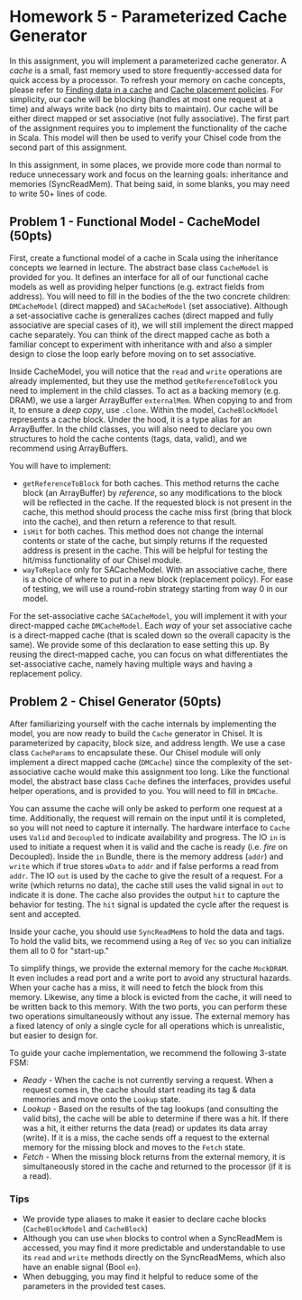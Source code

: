 Homework 5 - Parameterized Cache Generator
=======================
In this assignment, you will implement a parameterized cache generator. A _cache_ is a small, fast memory used to store frequently-accessed data for quick access by a processor. To refresh your memory on cache concepts, please refer to [Finding data in a cache](https://inst.eecs.berkeley.edu/~cs61c/resources/caches.pdf) and [Cache placement policies](https://en.wikipedia.org/wiki/Cache_placement_policies). For simplicity, our cache will be blocking (handles at most one request at a time) and always write back (no dirty bits to maintain). Our cache will be either direct mapped or set associative (not fully associative). The first part of the assignment requires you to implement the functionality of the cache in Scala. This model will then be used to verify your Chisel code from the second part of this assignment. 

In this assignment, in some places, we provide more code than normal to reduce unnecessary work and focus on the learning goals: inheritance and memories (SyncReadMem). That being said, in some blanks, you may need to write 50+ lines of code.


## Problem 1 - Functional Model - CacheModel (50pts)

First, create a functional model of a cache in Scala using the inheritance concepts we learned in lecture. The abstract base class `CacheModel` is provided for you. It defines an interface for all of our functional cache models as well as providing helper functions (e.g. extract fields from address). You will need to fill in the bodies of the the two concrete children: `DMCacheModel` (direct mapped) and `SACacheModel` (set associative). Although a set-associative cache is generalizes caches (direct mapped and fully associative are special cases of it), we will still implement the direct mapped cache separately. You can think of the direct mapped cache as both a familiar concept to experiment with inheritance with and also a simpler design to close the loop early before moving on to set associative.

Inside CacheModel, you will notice that the `read` and `write` operations are already implemented, but they use the method `getReferenceToBlock` you need to implement in the child classes. To act as a backing memory (e.g. DRAM), we use a larger ArrayBuffer `externalMem`. When copying to and from it, to ensure a _deep copy_, use `.clone`. Within the model, `CacheBlockModel` represents a cache block. Under the hood, it is a type alias for an ArrayBuffer. In the child classes, you will also need to declare you own structures to hold the cache contents (tags, data, valid), and we recommend using ArrayBuffers.

You will have to implement:
* `getReferenceToBlock` for both caches. This method returns the cache block (an ArrayBuffer) by _reference_, so any modifications to the block will be reflected in the cache. If the requested block is not present in the cache, this method should process the cache miss first (bring that block into the cache), and then return a reference to that result.
* `isHit` for both caches. This method does not change the internal contents or state of the cache, but simply returns if the requested address is present in the cache. This will be helpful for testing the hit/miss functionality of our Chisel module.
* `wayToReplace` only for SACacheModel. With an associative cache, there is a choice of where to put in a new block (replacement policy). For ease of testing, we will use a round-robin strategy starting from way 0 in our model.

For the set-associative cache `SACacheModel`, you will implement it with your direct-mapped cache `DMCacheModel`. Each _way_ of your set associative cache is a direct-mapped cache (that is scaled down so the overall capacity is the same). We provide some of this declaration to ease setting this up. By reusing the direct-mapped cache, you can focus on what differentiates the set-associative cache, namely having multiple ways and having a replacement policy.



## Problem 2 - Chisel Generator (50pts)

After familiarizing yourself with the cache internals by implementing the model, you are now ready to build the `Cache` generator in Chisel. It is parameterized by capacity, block size, and address length. We use a case class `CacheParams` to encapsulate these. Our Chisel module will only implement a direct mapped cache (`DMCache`) since the complexity of the set-associative cache would make this assignment too long. Like the functional model, the abstract base class `Cache` defines the interfaces, provides useful helper operations, and is provided to you. You will need to fill in `DMCache`.

You can assume the cache will only be asked to perform one request at a time. Additionally, the request will remain on the input until it is completed, so you will not need to capture it internally. The hardware interface to `Cache` uses `Valid` and `Decoupled` to indicate availability and progress. The IO `in` is used to initiate a request when it is valid and the cache is ready (i.e. _fire_ on Decoupled). Inside the `in` Bundle, there is the memory address (`addr`) and `write` which if true stores `wData` to `addr` and if false performs a read from `addr`. The IO `out` is used by the cache to give the result of a request. For a write (which returns no data), the cache still uses the valid signal in `out` to indicate it is done. The cache also provides the output `hit` to capture the behavior for testing. The `hit` signal is updated the cycle after the request is sent and accepted.

Inside your cache, you should use `SyncReadMem`s to hold the data and tags. To hold the valid bits, we recommend using a `Reg` of `Vec` so you can initialize them all to 0 for "start-up." 

To simplify things, we provide the external memory for the cache `MockDRAM`. It even includes a read port and a write port to avoid any structural hazards. When your cache has a miss, it will need to fetch the block from this memory. Likewise, any time a block is evicted from the cache, it will need to be written back to this memory. With the two ports, you can perform these two operations simultaneously without any issue. The external memory has a fixed latency of only a single cycle for all operations which is unrealistic, but easier to design for.

To guide your cache implementation, we recommend the following 3-state FSM:
* _Ready_ - When the cache is not currently serving a request. When a request comes in, the cache should start reading its tag & data memories and move onto the `Lookup` state.
* _Lookup_ - Based on the results of the tag lookups (and consulting the valid bits), the cache will be able to determine if there was a hit. If there was a hit, it either returns the data (read) or updates its data array (write). If it is a miss, the cache sends off a request to the external memory for the missing block and moves to the `Fetch` state.
* _Fetch_ - When the missing block returns from the external memory, it is simultaneously stored in the cache and returned to the processor (if it is a read).


### Tips
* We provide type aliases to make it easier to declare cache blocks (`CacheBlockModel` and `CacheBlock`)
* Although you can use `when` blocks to control when a SyncReadMem is accessed, you may find it more predictable and understandable to use its `read` and `write` methods directly on the SyncReadMems, which also have an enable signal (Bool `en`).
* When debugging, you may find it helpful to reduce some of the parameters in the provided test cases.
